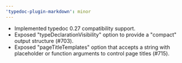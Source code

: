 ```yaml
---
'typedoc-plugin-markdown': minor
---
```


- Implemented typedoc 0.27 compatibility support.
- Exposed "typeDeclarationVisibility" option to provide a "compact" output structure (#703).
- Exposed "pageTitleTemplates" option that accepts a string with placeholder or function arguments to control page titles (#715).
